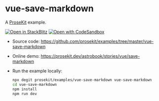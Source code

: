 # vue-save-markdown

A [ProseKit](https://prosekit.dev) example.

[![Open in StackBlitz](https://developer.stackblitz.com/img/open_in_stackblitz.svg)](https://stackblitz.com/github/prosekit/examples/tree/master/vue-save-markdown)
[![Open with CodeSandbox](https://assets.codesandbox.io/github/button-edit-lime.svg)](https://codesandbox.io/p/sandbox/github/prosekit/examples/tree/master/vue-save-markdown)

- Source code: https://github.com/prosekit/examples/tree/master/vue-save-markdown
- Online demo: https://prosekit.dev/astrobook/stories/vue/save-markdown
- Run the example locally:

  ```bash
  npx degit prosekit/examples/vue-save-markdown vue-save-markdown
  cd vue-save-markdown
  npm install
  npm run dev
  ```
